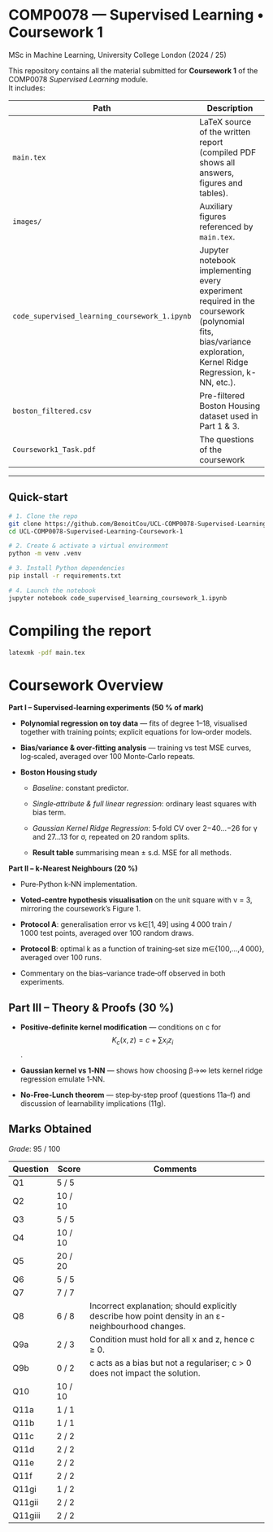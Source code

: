 # COMP0078 — Supervised Learning • Coursework 1  
MSc in Machine Learning, University College London (2024 / 25)

This repository contains all the material submitted for **Coursework 1** of the COMP0078 *Supervised Learning* module.  
It includes:

| Path | Description |
|------|-------------|
| `main.tex`          | LaTeX source of the written report (compiled PDF shows all answers, figures and tables). |
| `images/`           | Auxiliary figures referenced by `main.tex`. |
| `code_supervised_learning_coursework_1.ipynb` | Jupyter notebook implementing every experiment required in the coursework (polynomial fits, bias/variance exploration, Kernel Ridge Regression, k-NN, etc.). |
| `boston_filtered.csv` | Pre-filtered Boston Housing dataset used in Part 1 & 3. |
| `Coursework1_Task.pdf` | The questions of the coursework  |


---

## Quick-start

```bash
# 1. Clone the repo
git clone https://github.com/BenoitCou/UCL-COMP0078-Supervised-Learning-Coursework-1
cd UCL-COMP0078-Supervised-Learning-Coursework-1

# 2. Create & activate a virtual environment
python -m venv .venv

# 3. Install Python dependencies
pip install -r requirements.txt

# 4. Launch the notebook
jupyter notebook code_supervised_learning_coursework_1.ipynb
```

# Compiling the report

```bash
latexmk -pdf main.tex            
```
# Coursework Overview

**Part I – Supervised‑learning experiments (50 % of mark)**

- **Polynomial regression on toy data** — fits of degree 1–18, visualised together with training points; explicit equations for low‑order models.

- **Bias/variance & over‑fitting analysis** — training vs test MSE curves, log‑scaled, averaged over 100 Monte‑Carlo repeats.

- **Boston Housing study**

  - *Baseline*: constant predictor.

  - *Single‑attribute & full linear regression*: ordinary least squares with bias term.

  - *Gaussian Kernel Ridge Regression*: 5‑fold CV over 2−40…−26 for γ and 27…13 for σ, repeated on 20 random splits.

  - **Result table** summarising mean ± s.d. MSE for all methods.

**Part II – k‑Nearest Neighbours (20 %)**

- Pure‑Python k‑NN implementation.

- **Voted‑centre hypothesis visualisation** on the unit square with v = 3, mirroring the coursework’s Figure 1.

- **Protocol A**: generalisation error vs k∈[1, 49] using 4 000 train / 1 000 test points, averaged over 100 random draws.

- **Protocol B**: optimal k as a function of training‑set size m∈{100,…,4 000}, averaged over 100 runs.

- Commentary on the bias–variance trade‑off observed in both experiments.

## Part III – Theory & Proofs (30 %)

- **Positive‑definite kernel modification** — conditions on c for $$K_c(x,z) = c + \sum x_i z_i$$  .

- **Gaussian kernel vs 1‑NN** — shows how choosing β→∞ lets kernel ridge regression emulate 1‑NN.

- **No‑Free‑Lunch theorem** — step‑by‑step proof (questions 11a–f) and discussion of learnability implications (11g).


## Marks Obtained

*Grade*: 95 / 100

| Question | Score   | Comments                                                                                            |
| -------- | ------- | --------------------------------------------------------------------------------------------------- |
| Q1       | 5 / 5   |                                                                                                     |
| Q2       | 10 / 10 |                                                                                                     |
| Q3       | 5 / 5   |                                                                                                     |
| Q4       | 10 / 10 |                                                                                                     |
| Q5       | 20 / 20 |                                                                                                     |
| Q6       | 5 / 5   |                                                                                                     |
| Q7       | 7 / 7   |                                                                                                     |
| Q8       | 6 / 8   | Incorrect explanation; should explicitly describe how point density in an ε-neighbourhood changes.  |
| Q9a      | 2 / 3   | Condition must hold for all x and z, hence c ≥ 0.                                                   |
| Q9b      | 0 / 2   | c acts as a bias but not a regulariser; c > 0 does not impact the solution.                         |
| Q10      | 10 / 10 |                                                                                                     |
| Q11a     | 1 / 1   |                                                                                                     |
| Q11b     | 1 / 1   |                                                                                                     |
| Q11c     | 2 / 2   |                                                                                                     |
| Q11d     | 2 / 2   |                                                                                                     |
| Q11e     | 2 / 2   |                                                                                                     |
| Q11f     | 2 / 2   |                                                                                                     |
| Q11gi    | 1 / 2   |                                                                                                     |
| Q11gii   | 2 / 2   |                                                                                                     |
| Q11giii  | 2 / 2   |                                                                                                     |


